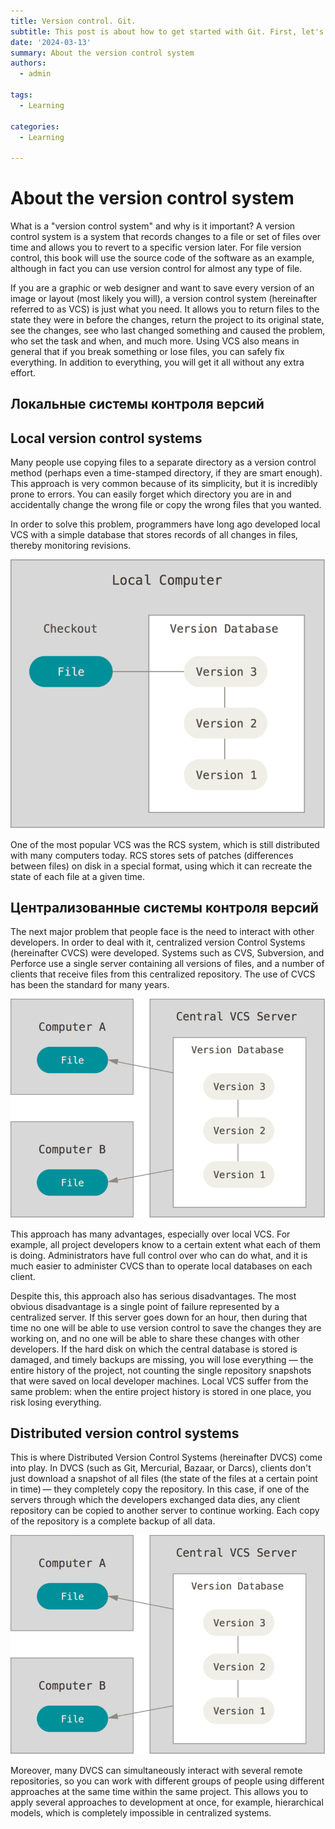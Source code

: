 ```yaml
---
title: Version control. Git.
subtitle: This post is about how to get started with Git. First, let's study the basics of version control systems.
date: '2024-03-13'
summary: About the version control system
authors:
  - admin

tags:
  - Learning

categories:
  - Learning

---
```


# About the version control system

What is a "version control system" and why is it important? A version control system is a system that records changes to a file or set of files over time and allows you to revert to a specific version later. For file version control, this book will use the source code of the software as an example, although in fact you can use version control for almost any type of file.

If you are a graphic or web designer and want to save every version of an image or layout (most likely you will), a version control system (hereinafter referred to as VCS) is just what you need. It allows you to return files to the state they were in before the changes, return the project to its original state, see the changes, see who last changed something and caused the problem, who set the task and when, and much more. Using VCS also means in general that if you break something or lose files, you can safely fix everything. In addition to everything, you will get it all without any extra effort.

## Локальные системы контроля версий

## Local version control systems

Many people use copying files to a separate directory as a version control method (perhaps even a time-stamped directory, if they are smart enough). This approach is very common because of its simplicity, but it is incredibly prone to errors. You can easily forget which directory you are in and accidentally change the wrong file or copy the wrong files that you wanted.

In order to solve this problem, programmers have long ago developed local VCS with a simple database that stores records of all changes in files, thereby monitoring revisions.

![Локальный контроль версий](1.png)

One of the most popular VCS was the RCS system, which is still distributed with many computers today. RCS stores sets of patches (differences between files) on disk in a special format, using which it can recreate the state of each file at a given time.

## Централизованные системы контроля версий

The next major problem that people face is the need to interact with other developers. In order to deal with it, centralized version Control Systems (hereinafter CVCS) were developed. Systems such as CVS, Subversion, and Perforce use a single server containing all versions of files, and a number of clients that receive files from this centralized repository. The use of CVCS has been the standard for many years.

![Централизованный контроль версий](2.png)

This approach has many advantages, especially over local VCS. For example, all project developers know to a certain extent what each of them is doing. Administrators have full control over who can do what, and it is much easier to administer CVCS than to operate local databases on each client.

Despite this, this approach also has serious disadvantages. The most obvious disadvantage is a single point of failure represented by a centralized server. If this server goes down for an hour, then during that time no one will be able to use version control to save the changes they are working on, and no one will be able to share these changes with other developers. If the hard disk on which the central database is stored is damaged, and timely backups are missing, you will lose everything — the entire history of the project, not counting the single repository snapshots that were saved on local developer machines. Local VCS suffer from the same problem: when the entire project history is stored in one place, you risk losing everything.

## Distributed version control systems

This is where Distributed Version Control Systems (hereinafter DVCS) come into play. In DVCS (such as Git, Mercurial, Bazaar, or Darcs), clients don't just download a snapshot of all files (the state of the files at a certain point in time) — they completely copy the repository. In this case, if one of the servers through which the developers exchanged data dies, any client repository can be copied to another server to continue working. Each copy of the repository is a complete backup of all data.

![Распределённый контроль версий](2.png)

Moreover, many DVCS can simultaneously interact with several remote repositories, so you can work with different groups of people using different approaches at the same time within the same project. This allows you to apply several approaches to development at once, for example, hierarchical models, which is completely impossible in centralized systems.
